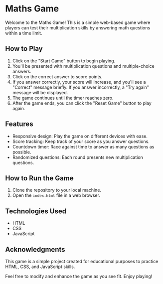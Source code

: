 # Maths Game

Welcome to the Maths Game! This is a simple web-based game where players can test their multiplication skills by answering math questions within a time limit.

## How to Play

1. Click on the "Start Game" button to begin playing.
2. You'll be presented with multiplication questions and multiple-choice answers.
3. Click on the correct answer to score points.
4. If you answer correctly, your score will increase, and you'll see a "Correct" message briefly. If you answer incorrectly, a "Try again" message will be displayed.
5. The game continues until the timer reaches zero.
6. After the game ends, you can click the "Reset Game" button to play again.

## Features

- Responsive design: Play the game on different devices with ease.
- Score tracking: Keep track of your score as you answer questions.
- Countdown timer: Race against time to answer as many questions as possible.
- Randomized questions: Each round presents new multiplication questions.

## How to Run the Game

1. Clone the repository to your local machine.
2. Open the `index.html` file in a web browser.

## Technologies Used

- HTML
- CSS
- JavaScript

## Acknowledgments

This game is a simple project created for educational purposes to practice HTML, CSS, and JavaScript skills.

Feel free to modify and enhance the game as you see fit. Enjoy playing!

